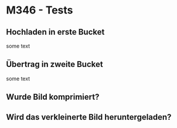 # M346 - Tests  

## Hochladen in erste Bucket

some text 

## Übertrag in zweite Bucket

some text 

## Wurde Bild komprimiert?


## Wird das verkleinerte Bild heruntergeladen?